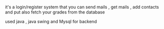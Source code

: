 it's a login/register system that you can send mails , get mails , add contacts and put also fetch your grades from the database

used java , java swing and Mysql for backend
